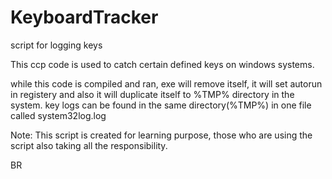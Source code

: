 # KeyboardTracker
script for logging keys

This ccp code is used to catch certain defined keys on windows systems.

while this code is compiled and ran, exe will remove itself, it will set autorun in registery and also it will duplicate
itself to %TMP% directory in the system. key logs can be found in the same directory(%TMP%) in one file called system32log.log

Note: This script is created for learning purpose, those who are using the script also taking all the responsibility.

BR
